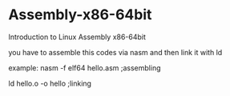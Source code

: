 # Assembly-x86-64bit
Introduction to Linux Assembly x86-64bit

you have to assemble this codes via nasm and then link it with ld

example: nasm -f elf64 hello.asm      ;assembling

ld hello.o -o hello                   ;linking
